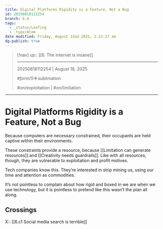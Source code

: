 ```yaml
---
title: Digital Platforms Rigidity is a Feature, Not a Bug
id: 20250818112254
branch: 6.d
tags:
  - _status/Leafing
  - _type/Atom
date modified: Friday, August 22nd 2025, 2:22:27 am
dg-publish: true
---
```


> [!nav]
> up:: [[6. The internet is insane]]
>
> ---
> 20250818112254 | August 18, 2025
>
> #_form/5_☀︎sublimation
>
> #on/exploitation | #on/limitation

---

# Digital Platforms Rigidity is a Feature, Not a Bug

Because computers are necessary constrained, their occupants are held captive within their environments.

These constraints provide a resource, because [[Limitation can generate resources]] and [[Creativity needs guardrails]]. Like with all resources, though, they are vulnerable to exploitation and profit motives.

Tech companies know this. They’re interested in strip mining us, using our time and attention as commodities.

It’s not pointless to complain about how rigid and boxed in we are when we use technology, but it is pointless to pretend like this wasn’t the plan all along.

## Crossings

X:: [[6.c1 Social media search is terrible]]
